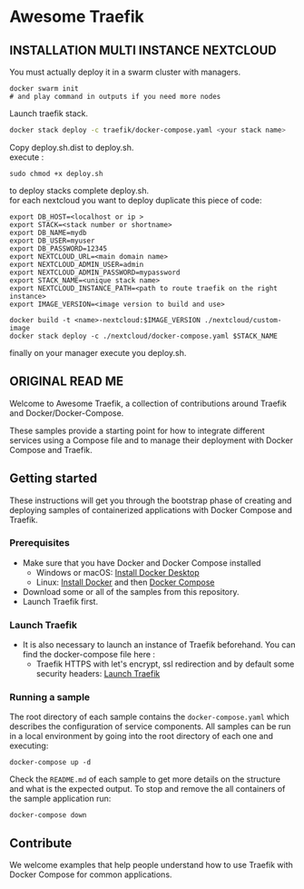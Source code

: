 # Awesome Traefik

## INSTALLATION MULTI INSTANCE NEXTCLOUD

You must actually deploy it in a swarm cluster with managers.  

```
docker swarm init
# and play command in outputs if you need more nodes

```

Launch traefik stack.  
  
```bash
docker stack deploy -c traefik/docker-compose.yaml <your stack name>
```

Copy deploy.sh.dist to deploy.sh.  
execute :  

```
sudo chmod +x deploy.sh
```

to deploy stacks complete deploy.sh.    
for each nextcloud you want to deploy duplicate this piece of code:  

```
export DB_HOST=<localhost or ip >
export STACK=<stack number or shortname>
export DB_NAME=mydb
export DB_USER=myuser
export DB_PASSWORD=12345
export NEXTCLOUD_URL=<main domain name>
export NEXTCLOUD_ADMIN_USER=admin
export NEXTCLOUD_ADMIN_PASSWORD=mypassword
export STACK_NAME=<unique stack name>
export NEXTCLOUD_INSTANCE_PATH=<path to route traefik on the right instance>
export IMAGE_VERSION=<image version to build and use>

docker build -t <name>-nextcloud:$IMAGE_VERSION ./nextcloud/custom-image
docker stack deploy -c ./nextcloud/docker-compose.yaml $STACK_NAME
```
  
finally on your manager execute you deploy.sh.  
  
## ORIGINAL READ ME

Welcome to Awesome Traefik, a collection of contributions around Traefik and Docker/Docker-Compose.

These samples provide a starting point for how to integrate different services using a Compose file and to manage their deployment with Docker Compose and Traefik.

<!--lint disable awesome-toc-->
## Getting started
These instructions will get you through the bootstrap phase of creating and deploying samples of containerized applications with Docker Compose and Traefik.

### Prerequisites
- Make sure that you have Docker and Docker Compose installed
  - Windows or macOS:
    [Install Docker Desktop](https://www.docker.com/get-started)
  - Linux: [Install Docker](https://www.docker.com/get-started) and then
    [Docker Compose](https://github.com/docker/compose)
- Download some or all of the samples from this repository.
- Launch Traefik first. 

### Launch Traefik
- It is also necessary to launch an instance of Traefik beforehand. You can find the docker-compose file here :
  - Traefik HTTPS with let's encrypt, ssl redirection and by default some security headers:
    [Launch Traefik](https://github.com/lfache/awesome-traefik/blob/master/traefik/) 
      
### Running a sample

The root directory of each sample contains the `docker-compose.yaml` which
describes the configuration of service components. All samples can be run in
a local environment by going into the root directory of each one and executing:

```console
docker-compose up -d
```

Check the `README.md` of each sample to get more details on the structure and
what is the expected output.
To stop and remove the all containers of the sample application run:

```console
docker-compose down
```
<!--lint disable awesome-toc-->
## Contribute

We welcome examples that help people understand how to use Traefik with Docker Compose for
common applications. 
